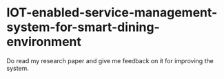 # IOT-enabled-service-management-system-for-smart-dining-environment
Do read my research paper and give me feedback on it for improving the system.
